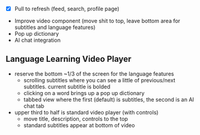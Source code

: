 - [X] Pull to refresh (feed, search, profile page)
- Improve video component (move shit to top, leave bottom area for subtitles and language features)
- Pop up dictionary
- AI chat integration

## Language Learning Video Player
- reserve the bottom ~1/3 of the screen for the language features
  - scrolling subtitles where you can see a little of previous/next subtitles. current subtitle is bolded
  - clicking on a word brings up a pop up dictionary
  - tabbed view where the first (default) is subtitles, the second is an AI chat tab
- upper third to half is standard video player (with controls)
  - move title, description, controls to the top
  - standard subtitles appear at bottom of video